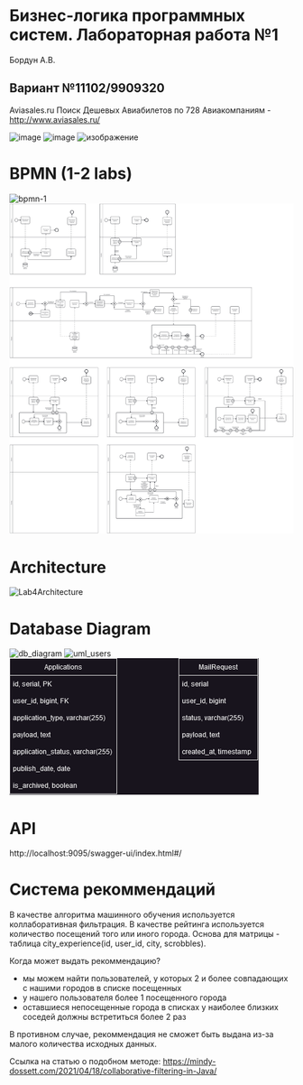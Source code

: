 # Бизнес-логика программных систем. Лабораторная работа №1 #

Бордун А.В.

## Вариант №11102/9909320 ##
Aviasales.ru Поиск Дешевых Авиабилетов по 728 Авиакомпаниям - http://www.aviasales.ru/

![image](https://user-images.githubusercontent.com/22819920/228567258-2bf3bd16-dee9-4fd8-889d-5caac2cc4527.png)
![image](https://github.com/Bordsiya/aviasales/assets/22819920/318514b8-57b7-45c8-b709-d6b5bced674b)
![изображение](https://github.com/Bordsiya/aviasales/assets/22819920/dd1cffe9-2518-435f-960a-f0aeb6e0946f)


# BPMN (1-2 labs) #

![bpmn-1](https://user-images.githubusercontent.com/22819920/228568057-e37499b7-ae11-4635-bf1f-9a284126a0d4.png)
![bpmn-2](https://github.com/Bordsiya/aviasales/blob/master/docs/diagram_2lab.png)

# Architecture #

![Lab4Architecture](https://github.com/Bordsiya/aviasales/assets/22819920/ba89c0d5-fd67-4cfc-a6b4-de29608f23f7)


# Database Diagram #

![db_diagram](https://user-images.githubusercontent.com/22819920/234403414-b32aa065-c897-4c80-bff2-4253de8b20c9.png)
![uml_users](https://github.com/Bordsiya/aviasales/assets/22819920/c1582d87-2012-457a-a884-54106f9e2906)
![db_3_lab](https://github.com/Bordsiya/aviasales/blob/master/docs/add_db_elements_3lab.png)

# API #
http://localhost:9095/swagger-ui/index.html#/

# Система рекоммендаций #
В качестве алгоритма машинного обучения используется коллаборативная фильтрация. В качестве рейтинга используется количество посещений того или иного города.
Основа для матрицы - таблица city_experience(id, user_id, city, scrobbles).

Когда может выдать рекоммендацию?
- мы можем найти пользователей, у которых 2 и более совпадающих с нашими городов в списке посещенных
- у нашего пользователя более 1 посещенного города
- оставшиеся непосещенные города в списках у наиболее близких соседей должны встретиться более 2 раз

В противном случае, рекоммендация не сможет быть выдана из-за малого количества исходных данных.

Ссылка на статью о подобном методе:
https://mindy-dossett.com/2021/04/18/collaborative-filtering-in-Java/
